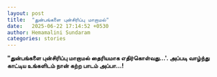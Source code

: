 ```yaml
---
layout: post
title:  "துன்பங்களை புன்சிரிப்பு மாறாமல்"
date:   2025-06-22 17:14:52 +0530
author: Hemamalini Sundaram
categories: stories
---
```


**\"துன்பங்களை புன்சிரிப்பு மாறாமல் தைரியமாக எதிர்கொள்வது\...\'. அப்படி வாழ்ந்து
காட்டிய உங்களிடம் நான் கற்ற பாடம் அப்பா\...!**
